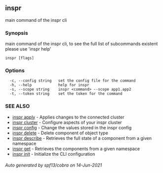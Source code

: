 ## inspr

main command of the inspr cli

### Synopsis

main command of the inspr cli, to see the full list of subcommands existent please use 'inspr help'

```
inspr [flags]
```

### Options

```
  -c, --config string   set the config file for the command
  -h, --help            help for inspr
  -s, --scope string    inspr <command> --scope app1.app2
  -t, --token string    set the token for the command
```

### SEE ALSO

* [inspr apply](inspr_apply.md)	 - Applies changes to the connected cluster
* [inspr cluster](inspr_cluster.md)	 - Configure aspects of your inspr cluster
* [inspr config](inspr_config.md)	 - Change the values stored in the inspr config
* [inspr delete](inspr_delete.md)	 - Delete component of object type
* [inspr describe](inspr_describe.md)	 - Retrieves the full state of a component from a given namespace
* [inspr get](inspr_get.md)	 - Retrieves the components from a given namespace
* [inspr init](inspr_init.md)	 - Initialize the CLI configuration

###### Auto generated by spf13/cobra on 14-Jun-2021

